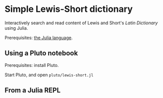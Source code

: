 # Simple Lewis-Short dictionary

Interactively search and read content of Lewis and Short's *Latin Dictionary* using Julia.

Prerequisites: [the Julia language](https://julialang.org/downloads/).


## Using a Pluto notebook

Prerequisites: install Pluto.

Start Pluto, and open `pluto/lewis-short.jl`

## From a Julia REPL




